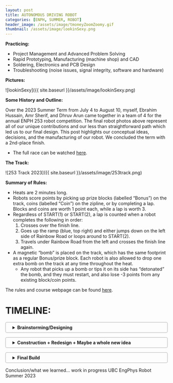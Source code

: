 ```yaml
---
layout: post
title: AUTONOMOUS DRIVING ROBOT
categories: [ENPH, SUMMER, ROBOT]
header_image: /assets/image/tmoneyZoomZoomy.gif
thumbnail: /assets/image/lookinSexy.png
---
```

<style>
    /* Other styles remain unchanged */

    /* Adjust the top margin of the posts container to push it down */
    .posts {
        margin-top: 35px; /* Add more space at the top of the posts container */
        width: 100%; /* Full width of the parent container */
        position: relative;
        z-index: 3; /* Above the background section but below the navigation and header */
    }

    /* Rest of your styles */
</style>

<!--ROBOTS WERE MADE... -->

<!--more-->

**Practicing:**

- Project Management and Advanced Problem Solving
- Rapid Prototyping, Manufacturing (machine shop) and CAD
- Soldering, Electronics and PCB Design
- Troubleshooting (noise issues, signal integrity, software and hardware)

**Pictures:**

![lookinSexy]({{ site.baseurl }}/assets/image/lookinSexy.png)

**Some History and Outline:**

Over the 2023 Summer Term from July 4 to August 10, myself, Ebrahim Hussain, Amr Sherif, and Dhruv Arun came together in a team of 4 for the annual ENPH 253 robot competition. The final robot photos above represent all of our unique contributions and our less than straightforward path which led us to our final design. This post highlights our conceptual ideas, decisions, and the manufacturing of our robot. We concluded the term with a 2nd-place finish.

- The full race can be watched [here](https://www.youtube.com/live/gXMnazr8vEo?si=DzM_r1Ch8ZJGJhDZ).

**The Track:**

![253 Track 2023]({{ site.baseurl }}/assets/image/253track.png)

**Summary of Rules:**

- Heats are 2 minutes long.
- Robots score points by picking up prize blocks (labelled “Bonus”) on the track, coins (labelled “Coin”) on the zipline, or by completing a lap. Blocks and coins are worth 1 point each, while a lap is worth 3.
- Regardless of START(1) or START(2), a lap is counted when a robot completes the following in order:
  1. Crosses over the finish line.
  2. Goes up the ramp (blue, top right) and either jumps down on the left side of Rainbow Road or loops around to START(2).
  3. Travels under Rainbow Road from the left and crosses the finish line again.
- A magnetic “bomb” is placed on the track, which has the same footprint as a regular Bonus/prize block. Each robot is also allowed to drop one extra bomb on the track at any time throughout the heat.
  - Any robot that picks up a bomb or tips it on its side has “detonated” the bomb, and they must restart, and also lose -3 points from any existing block/coin points.

The rules and course webpage can be found [here](https://docs.google.com/document/d/e/2PACX-1vS4bQXNVCvEt-UMX50Rsar0Wds5AqRDQToN8ABxkS7ocnluPU8JlCNRYIkiXptbHYsrAI_WKzwC9IwO/pub).

<!--
**Late Night CAD Session**:

![Probably an Industry Standard]({{ site.baseurl }}/assets/image/lateNight.png)
-->

<style>
details {
    border: 1px solid #aaa;
    border-radius: 4px;
    padding: .5em .5em .5em 1.5em;
    margin-bottom: 1em;
}
summary {
    font-weight: bold;
    cursor: pointer;
}
details[open] {
    padding: .5em;
}
details[open] summary {
    border-bottom: 1px solid #aaa;
    margin-bottom: .5em;
}

  .centered-image {
    text-align: center; /* Center the content (image) inside the div */
    margin: 0 auto;     /* Ensures the div itself is centered if it has a width less than its container */
}

.centered-image img {
    width: 120%;   /* Increase the image size by 20% */
    margin: 0 auto; /* Ensures the image is centered */
    display: block; /* Makes the image a block element to accept the margin */
}

</style>

# TIMELINE:

<details>
  <summary>Brainstorming/Designing</summary>

  <strong>Brainstorming:</strong>
  <p>Teams were allowed to do almost anything they wanted, including jumping off the ramps, using the zipline, or traveling over the rocks to gain a shortcut to the finish line. However, before talking to each other as a team, we all decided that we would follow tape and dedicate our focus on trying to pick up blocks/avoid them passively.</p>
  
<div class="centered-image">
  <img src="{{ site.baseurl }}/assets/image/steering253.png" alt="Ack vs Diff Steering">
</div>  

  <strong>Firstly, we needed to choose our steering system.</strong>
  <p>This is important as it will determine where many elements of the robot will go, such as motors, electronics, and our pickup mechanism. The two types of steering we considered were either Ackermann or Differential. Ackermann is familiar to us as we see it in cars, where the back wheels stay at a certain speed and the front wheels can turn. Whereas in differential steering, the back wheels turn at different speeds to turn (i.e., if the left wheel is spinning slower than the right, the robot will turn left).</p>

  <p>However, from our understanding and research, Ackermann steering, provided the right geometry and tuning can be much faster than differential steering. With this in mind, we chose differential, while every other team chose Ackermann. This fact definitely made us think about our choice, but those thoughts did not last for long, as we were certain our choice took into consideration that this whole competition was something new to us and we wanted a steering mechanism that we could easily deploy and redeploy. Another observation that pushed us towards this steering mechanism was that the course has some very sharp turns, which in differential steering are easier to control, in just software, rather than in Ackermann steering where you would need to consider the whole chassis layout in order to accomplish those turns.</p>

  <p>So initially with our constraints, we wanted to design a robot that looked something like this:</p>
  
<div class="centered-image">
  <img src="{{ site.baseurl }}/assets/image/initialpresentation253.png" alt="Initial CAD pic 1">
</div> 

  <p>Where we drive around the track, the wings would fold inwards to collect a block and outward to avoid bombs like below:</p>
  
<div class="centered-image">
  <img src="{{ site.baseurl }}/assets/image/initialpresentation2532.png" alt="Initial CAD pic 2">
  <img src="{{ site.baseurl }}/assets/image/initialpresentation2533.png" alt="Initial CAD pic 3">
  <img src="{{ site.baseurl }}/assets/image/initialpresentation2534.png" alt="Initial CAD pic 4">
</div> 

</details>

<details>
  <summary>Construction + Redesign + Maybe a whole new idea</summary>
  
  Construction + Redesign + Maybe a whole new idea
  
</details>

<details>
  <summary>Final Build</summary>
  
  Final Build
  
</details>

Conclusion/what we learned... work in progress
UBC EngPhys Robot Summer 2023
